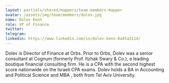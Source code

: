 ```yaml
---
layout: partials/shared/mappers/team-members-mapper
avatar: /assets/img/team/members/dolev.jpg
name: Dolev Kenn
role: VP of Finance
twitter:
telegram:
linkedin: https://www.linkedin.com/in/dolev-kenn-8a45a3114/
---
```


Dolev is Director of Finance at Orbs. Prior to Orbs, Dolev was a senior consultant at Cognum (formerly Prof. Itzhak Swary & Co.), a leading boutique financial consulting firm. He is a CPA with the second highest score nationwide on the Israeli CPA exams. Dolev holds a BA in Accounting and Political Science and MBA , both from Tel Aviv University.
